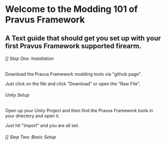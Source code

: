 # Welcome to the Modding 101 of Pravus Framework

## A Text guide that should get you set up with your first Pravus Framework supported firearm.





###### [] Step One: Installation

Download the Pravus Framework modding tools via "github page".

Just click on the file and click "Download" or open the "Raw File".





###### Unity Setup

Open up your Unity Project and then find the Pravus Framework tools in your directory and open it.

Just hit "Import" and you are all set.


###### [] Step Two: Basic Setup


